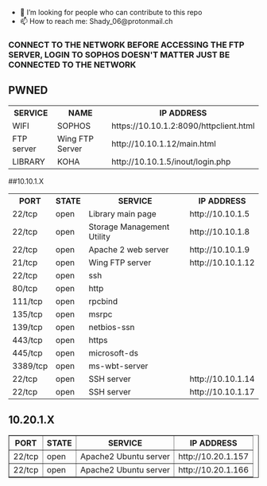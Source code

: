 <ul>
  <li>🤔 I’m looking for people who can contribute to this repo</li>
  <li>📫 How to reach me: Shady_06@protonmail.ch</li>
</ul>
  
<h3>CONNECT TO THE NETWORK BEFORE ACCESSING THE FTP SERVER, LOGIN TO SOPHOS DOESN'T MATTER JUST BE CONNECTED TO THE NETWORK</h3>
<h2>PWNED</h2>

<table>
  <tr>
    <th>SERVICE</th>
    <th>NAME</th>
    <th>IP ADDRESS</th>
  </tr>
  </tr>
    <td> WIFI </td>
    <td> SOPHOS </td>
    <td>https://10.10.1.2:8090/httpclient.html</td>
 </tr>
   </tr>
    <td> FTP server </td>
    <td> Wing FTP Server </td>
    <td> http://10.10.1.12/main.html </td>
 </tr>
 </tr>
   </tr>
    <td> LIBRARY </td>
    <td> KOHA </td>
    <td> http://10.10.1.5/inout/login.php </td>
 </tr>
</table>

##10.10.1.X
<table>
  <tr>
    <th>PORT</th>
    <th>STATE</th>
    <th>SERVICE</th>
    <th>IP ADDRESS</th>
  </tr>
    <td> 22/tcp </td>
    <td> open</td>
    <td>Library main page</td>
    <td>http://10.10.1.5</td>
  </tr>
  <tr>
    <td>22/tcp</td>
    <td>open</td>
    <td>Storage Management Utility</td>
    <td>http://10.10.1.8</td>
  </tr>
  <tr>
    <td>22/tcp</td>
    <td>open</td>
    <td>Apache 2 web server</td>
    <td>http://10.10.1.9</td>
  </tr>
  <tr>
    <td>21/tcp</td>
    <td>open</td>
    <td>Wing FTP server</td>
    <td colspan="9">http://10.10.1.12</td>
  </tr>
  <tr>
    <td>22/tcp</td>
    <td>open</td>
    <td>ssh</td>
  
  </tr>
  <tr>
    <td>80/tcp</td>
    <td>open</td>
    <td>http</td>
    
  </tr>
  <tr>
    <td>111/tcp</td>
    <td>open</td>
    <td>rpcbind</td>
  
  </tr>
  <tr>
    <td>135/tcp</td>
    <td>open</td>
    <td>msrpc</td>
   
  </tr>
  <tr>
    <td>139/tcp</td>
    <td>open</td>
    <td>netbios-ssn</td>
    
  </tr>
  <tr>
    <td>443/tcp</td>
    <td>open</td>
    <td>https</td>
 
  </tr>
  <tr>
    <td>445/tcp</td>
    <td>open</td>
    <td>microsoft-ds</td>
 
  </tr>
  <tr>
    <td>3389/tcp</td>
    <td>open</td>
    <td>ms-wbt-server</td>

  </tr> 
  <tr>
    <td>22/tcp</td>
    <td>open</td>
    <td>SSH server</td>
    <td>http://10.10.1.14</td>
  </tr>
  <tr>
    <td>22/tcp</td>
    <td>open</td>
    <td>SSH server</td>
    <td>http://10.10.1.17</td>
  </tr>
</table>

<h2>10.20.1.X</h2>
<table border='1' style='border-collapse:collapse'>
  <tr>
    <th>PORT</th>
    <th>STATE</th>
    <th>SERVICE</th>
    <th>IP ADDRESS</th>
  </tr>
  <tr>
    <td>22/tcp</td>
    <td>open</td>
    <td>Apache2 Ubuntu server</td>
    <td>http://10.20.1.157</td>
  </tr>
  <tr>
    <td>22/tcp</td>
    <td>open</td>
    <td>Apache2 Ubuntu server</td>
    <td>http://10.20.1.166</td>
  </tr>
</table>
